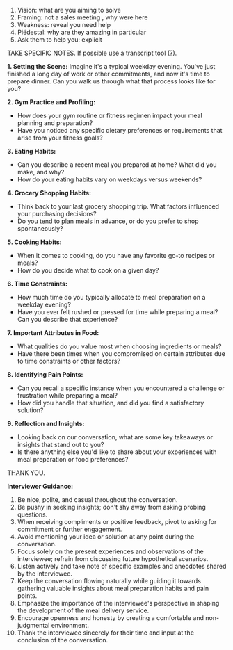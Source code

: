 
1. Vision: what are you aiming to solve
2. Framing: not a sales meeting , why were here
3. Weakness: reveal you need help
4. Piédestal: why are they amazing in particular
5. Ask them to help you: explicit

TAKE SPECIFIC NOTES. If possible use a transcript tool (?).

**1. Setting the Scene:**
Imagine it's a typical weekday evening. You've just finished a long day of work or other commitments, and now it's time to prepare dinner. Can you walk us through what that process looks like for you?

**2. Gym Practice and Profiling:**
- How does your gym routine or fitness regimen impact your meal planning and preparation?
- Have you noticed any specific dietary preferences or requirements that arise from your fitness goals?

**3. Eating Habits:**
- Can you describe a recent meal you prepared at home? What did you make, and why?
- How do your eating habits vary on weekdays versus weekends?

**4. Grocery Shopping Habits:**
- Think back to your last grocery shopping trip. What factors influenced your purchasing decisions?
- Do you tend to plan meals in advance, or do you prefer to shop spontaneously?

**5. Cooking Habits:**
- When it comes to cooking, do you have any favorite go-to recipes or meals?
- How do you decide what to cook on a given day?

**6. Time Constraints:**
- How much time do you typically allocate to meal preparation on a weekday evening?
- Have you ever felt rushed or pressed for time while preparing a meal? Can you describe that experience?

**7. Important Attributes in Food:**
- What qualities do you value most when choosing ingredients or meals?
- Have there been times when you compromised on certain attributes due to time constraints or other factors?

**8. Identifying Pain Points:**
- Can you recall a specific instance when you encountered a challenge or frustration while preparing a meal?
- How did you handle that situation, and did you find a satisfactory solution?

**9. Reflection and Insights:**
- Looking back on our conversation, what are some key takeaways or insights that stand out to you?
- Is there anything else you'd like to share about your experiences with meal preparation or food preferences?

THANK YOU.


**Interviewer Guidance:**

1. Be nice, polite, and casual throughout the conversation.
2. Be pushy in seeking insights; don't shy away from asking probing questions.
3. When receiving compliments or positive feedback, pivot to asking for commitment or further engagement.
4. Avoid mentioning your idea or solution at any point during the conversation.
5. Focus solely on the present experiences and observations of the interviewee; refrain from discussing future hypothetical scenarios.
6. Listen actively and take note of specific examples and anecdotes shared by the interviewee.
7. Keep the conversation flowing naturally while guiding it towards gathering valuable insights about meal preparation habits and pain points.
8. Emphasize the importance of the interviewee's perspective in shaping the development of the meal delivery service.
9. Encourage openness and honesty by creating a comfortable and non-judgmental environment.
10. Thank the interviewee sincerely for their time and input at the conclusion of the conversation.
